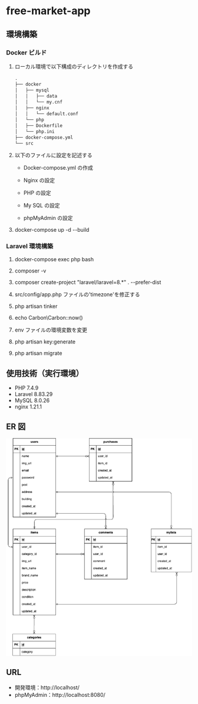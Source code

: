 # free-market-app

## 環境構築

### Docker ビルド

1. ローカル環境で以下構成のディレクトリを作成する

   ```
   .
   ├── docker
   │   ├── mysql
   │   │   ├── data
   │   │   └── my.cnf
   │   ├── nginx
   │   │   └── default.conf
   │   └── php
   │   ├── Dockerfile
   │   └── php.ini
   ├── docker-compose.yml
   └── src
   ```

2. 以下のファイルに設定を記述する

   - Docker-compose.yml の作成

   - Nginx の設定

   - PHP の設定

   - My SQL の設定

   - phpMyAdmin の設定

3. docker-compose up -d --build

### Laravel 環境構築

1. docker-compose exec php bash

2. composer -v

3. composer create-project "laravel/laravel=8.\*" . --prefer-dist

4. src/config/app.php ファイルの'timezone'を修正する

5. php artisan tinker

6. echo Carbon\Carbon::now()

7. env ファイルの環境変数を変更

8. php artisan key:generate

9. php artisan migrate

## 使用技術（実行環境）

- PHP 7.4.9
- Laravel 8.83.29
- MySQL 8.0.26
- nginx 1.21.1

## ER 図

<img src="ER.drawio.png">

## URL

- 開発環境：http://localhost/
- phpMyAdmin：http://localhost:8080/
